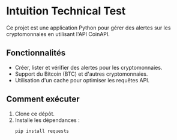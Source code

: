 # Intuition Technical Test

Ce projet est une application Python pour gérer des alertes sur les cryptomonnaies en utilisant l'API CoinAPI.

## Fonctionnalités

- Créer, lister et vérifier des alertes pour les cryptomonnaies.
- Support du Bitcoin (BTC) et d'autres cryptomonnaies.
- Utilisation d'un cache pour optimiser les requêtes API.

## Comment exécuter

1. Clone ce dépôt.
2. Installe les dépendances :
   ```bash
   pip install requests